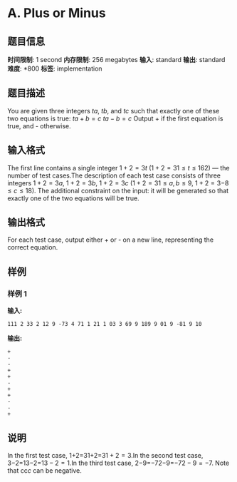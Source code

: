 # A. Plus or Minus

## 题目信息

**时间限制**: 1 second
**内存限制**: 256 megabytes
**输入**: standard
**输出**: standard
**难度**: *800
**标签**: implementation

## 题目描述

You are given three integers $t$$a$, $t$$b$, and $t$$c$ such that exactly one of these two equations is true: $t$$a+b=c$ $t$$a-b=c$ Output + if the first equation is true, and - otherwise.

## 输入格式

The first line contains a single integer $1+2=3$$t$ ($1+2=3$$1 \leq t \leq 162$) — the number of test cases.The description of each test case consists of three integers $1+2=3$$a$, $1+2=3$$b$, $1+2=3$$c$ ($1+2=3$$1 \leq a, b \leq 9$, $1+2=3$$-8 \leq c \leq 18$). The additional constraint on the input: it will be generated so that exactly one of the two equations will be true.

## 输出格式

For each test case, output either + or - on a new line, representing the correct equation.

## 样例

### 样例 1

**输入:**
```
111 2 33 2 12 9 -73 4 71 1 21 1 03 3 69 9 189 9 01 9 -81 9 10
```

**输出:**
```
+
-
-
+
+
-
+
+
-
-
+
```

## 说明

In the first test case, 1+2=31+2=3$1+2=3$.In the second test case, 3−2=13−2=1$3-2=1$.In the third test case, 2−9=−72−9=−7$2-9=-7$. Note that cc$c$ can be negative.
